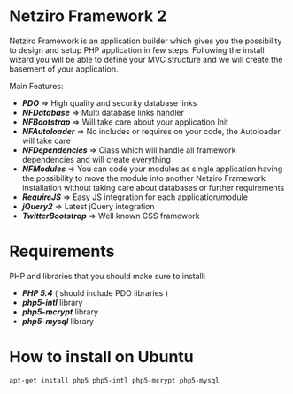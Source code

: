 Netziro Framework 2
======================

Netziro Framework is an application builder which gives you the possibility to design and setup PHP application in few steps. 
Following the install wizard you will be able to define your MVC structure and we will create the basement of your application.

Main Features:
- ***PDO*** => High quality and security database links
- ***NFDatabase*** => Multi database links handler
- ***NFBootstrap*** => Will take care about your application Init
- ***NFAutoloader*** => No includes or requires on your code, the Autoloader will take care
- ***NFDependencies*** => Class which will handle all framework dependencies and will create everything
- ***NFModules*** => You can code your modules as single application having the possibility to move the module into another Netziro Framework installation without taking care about databases or further requirements
- ***RequireJS*** => Easy JS integration for each application/module
- ***jQuery2*** => Latest jQuery integration
- ***TwitterBootstrap*** => Well known CSS framework

Requirements
============

PHP and libraries that you should make sure to install:
- ***PHP 5.4*** ( should include PDO libraries )
- ***php5-intl*** library
- ***php5-mcrypt*** library
- ***php5-mysql*** library

How to install on Ubuntu
========================

```shell
apt-get install php5 php5-intl php5-mcrypt php5-mysql
```